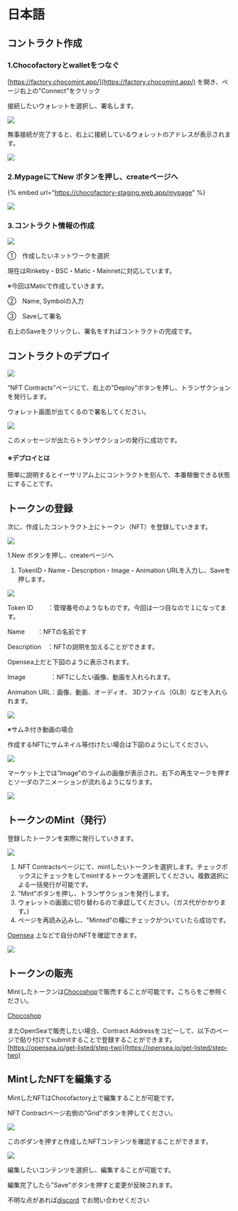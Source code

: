 # 日本語

## コントラクト作成

### 1.Chocofactoryとwalletをつなぐ

[https://factory.chocomint.app/](https://factory.chocomint.app/) を開き、ページ右上の"Connect"をクリック

接続したいウォレットを選択し、署名します。

![](../../../.gitbook/assets/image%20%2830%29.png)

無事接続が完了すると、右上に接続しているウォレットのアドレスが表示されます。

![](../../../.gitbook/assets/image%20%2826%29.png)

### 2.MypageにてNew ボタンを押し、createページへ

{% embed url="https://chocofactory-staging.web.app/mypage" %}

![](../../../.gitbook/assets/image%20%2827%29.png)

### 3.コントラクト情報の作成

![](../../../.gitbook/assets/image%20%2820%29.png)

①　作成したいネットワークを選択

現在はRinkeby・BSC・Matic・Mainnetに対応しています。

※今回はMaticで作成していきます。

②　Name, Symbolの入力

③　Saveして署名

右上のSaveをクリックし、署名をすればコントラクトの完成です。

## コントラクトのデプロイ

![](../../../.gitbook/assets/image%20%2810%29.png)

”NFT Contracts”ページにて、右上の"Deploy"ボタンを押し、トランザクションを発行します。

ウォレット画面が出てくるので署名してください。

![](../../../.gitbook/assets/image%20%281%29.png)

このメッセージが出たらトランザクションの発行に成功です。

#### ※デプロイとは

簡単に説明するとイーサリアム上にコントラクトを刻んで、本番稼働できる状態にすることです。

## トークンの登録

次に、作成したコントラクト上にトークン（NFT）を登録していきます。

![](../../../.gitbook/assets/image%20%2822%29.png)

1.New ボタンを押し、createページへ

1. TokenID・Name・Description・Image・Animation URLを入力し、Saveを押します。

![](../../../.gitbook/assets/image%20%2839%29.png)

Token ID　　 ：管理番号のようなものです。今回は一つ目なので１になってます。

Name　　：NFTの名前です

Description　：NFTの説明を加えることができます。

Opensea上だと下図のように表示されます。

Image　　　　：NFTにしたい画像、動画を入れられます。

Animation URL：画像、動画、オーディオ、 3Dファイル（GLB）などを入れられます。

![](../../../.gitbook/assets/image%20%2824%29.png)

※サムネ付き動画の場合

作成するNFTにサムネイル等付けたい場合は下図のようにしてください。

![](../../../.gitbook/assets/image%20%2844%29.png)

マーケット上では"Image"のライムの画像が表示され、右下の再生マークを押すとソーダのアニメーションが流れるようになります。

![](../../../.gitbook/assets/image%20%2829%29.png)

## トークンのMint（発行）

登録したトークンを実際に発行していきます。

![](../../../.gitbook/assets/image%20%2832%29.png)

1. NFT Contractsページにて、mintしたいトークンを選択します。チェックボックスにチェックをしてmintするトークンを選択してください。複数選択による一括発行が可能です。
2. "Mint"ボタンを押し、トランザクションを発行します。
3. ウォレットの画面に切り替わるので承認してください。（ガス代がかかります。\)
4. ページを再読み込みし、"Minted"の欄にチェックがついていたら成功です。

[Opensea](https://opensea.io/account)  上などで自分のNFTを確認できます。

![](../../../.gitbook/assets/image%20%285%29.png)

## トークンの販売

Mintしたトークンは[Chocoshop](https://shop.chocomint.app/)で販売することが可能です。こちらをご参照ください。

[Chocoshop](https://docs.chocomint.app/0de8195d2b4f4b87820b982eca651365)　

またOpenSeaで販売したい場合、Contract Addressをコピーして、以下のページで貼り付けてsubmitすることで登録することができます。[https://opensea.io/get-listed/step-two](https://opensea.io/get-listed/step-two)

## MintしたNFTを編集する

MintしたNFTはChocofactory上で編集することが可能です。

NFT Contractページ右側の"Grid"ボタンを押してください。

![](../../../.gitbook/assets/image%20%2848%29.png)

このボダンを押すと作成したNFTコンテンツを確認することができます。

![](../../../.gitbook/assets/image%20%2812%29.png)

編集したいコンテンツを選択し、編集することが可能です。

編集完了したら"Save"ボタンを押すと変更が反映されます。

不明な点があれば[discord](https://discord.gg/EaCUBgAu) でお問い合わせください

